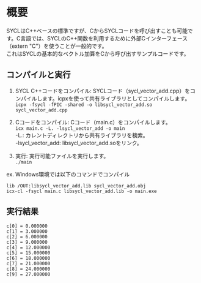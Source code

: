 
# 概要
SYCLはC++ベースの標準ですが、CからSYCLコードを呼び出すことも可能です。C言語では、SYCLのC++関数を利用するために外部Cインターフェース（extern "C"）を使うことが一般的です。       
これはSYCLの基本的なベクトル加算をCから呼び出すサンプルコードです。 

## コンパイルと実行
1. SYCL C++コードをコンパイル: SYCLコード（sycl_vector_add.cpp）をコンパイルします。icpxを使って共有ライブラリとしてコンパイルします。   
```icpx -fsycl -fPIC -shared -o libsycl_vector_add.so sycl_vector_add.cpp```      

2. Cコードをコンパイル: Cコード（main.c）をコンパイルします。   
```icx main.c -L. -lsycl_vector_add -o main```  
-L.: カレントディレクトリから共有ライブラリを検索。     
-lsycl_vector_add: libsycl_vector_add.soをリンク。  

3. 実行: 実行可能ファイルを実行します。   
```./main```

ex. Windows環境では以下のコマンドでコンパイル  
```icx-cl -fsycl -c sycl_vector_add.cpp -o sycl_vector_add.obj  
lib /OUT:libsycl_vector_add.lib sycl_vector_add.obj  
icx-cl -fsycl main.c libsycl_vector_add.lib -o main.exe  
```  


## 実行結果  
``` Vector Addition Results:
c[0] = 0.000000
c[1] = 3.000000
c[2] = 6.000000
c[3] = 9.000000
c[4] = 12.000000
c[5] = 15.000000
c[6] = 18.000000
c[7] = 21.000000
c[8] = 24.000000
c[9] = 27.000000
```
